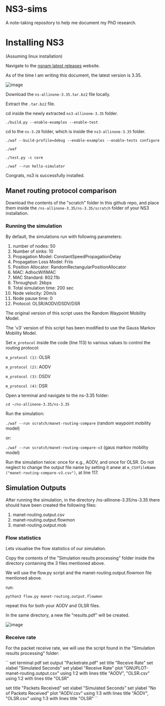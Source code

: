 # NS3-sims
A note-taking repository to help me document my PhD research.

# Installing NS3
(Assuming linux installation)

Navigate to the [nsnam latest releases](https://www.nsnam.org/releases/latest/) website.

As of the time I am writing this document, the latest version is 3.35.

![image](https://user-images.githubusercontent.com/71447362/148080055-c8776752-a3b6-454a-84a4-8b5884f76f55.png)

Download the `ns-allinone-3.35.tar.bz2` file locally.

Extract the `.tar.bz2` file.

cd inside the newly extracted `ns3-allinone-3.35` folder.

`./build.py --enable-examples --enable-test`

cd to the `ns-3.28` folder, which is inside the `ns3-allinone-3.35` folder.

`./waf --build-profile=debug --enable-examples --enable-tests configure`

`./waf`

`./test.py -c core`

`./waf --run hello-simulator`

Congrats, ns3 is successfully installed.

## Manet routing protocol comparison

Download the contents of the "scratch" folder in this github repo, and place them inside the `/ns-allinone-3.35/ns-3.35/scratch` folder of your NS3 installation.

### Running the simulation

By default, the simulations run with following parameters:
1. number of nodes: 50
2. Number of sinks: 10
3. Propagation Model: ConstantSpeedPropagationDelay
4. Propagation Loss Model: Friis
5. Position Allocator: RandomRectangularPositionAllocator
6. MAC: AdhocWifiMAC
7. MAC Standard: 802.11b
8. Throughput: 2kbps
9. Total simulation time: 200 sec
10. Node velocity: 20m/s
11. Node pause time: 0
12. Protocol: OLSR/AODV/DSDV/DSR

The original version of this script uses the Random Waypoint Mobility Model.

The 'v3' version of this script has been modified to use the Gauss Markov Mobility Model.

Set `m_protocol` inside the code (line 113) to various values to control the routing protocol:

`m_protocol (1)`: OLSR

`m_protocol (2)`: AODV

`m_protocol (3)`: DSDV

`m_protocol (4)`: DSR

Open a terminal and navigate to the ns-3.35 folder:

`cd ~/ns-allinone-3.35/ns-3.35`

Run the simulation:

`./waf --run scratch/manet-routing-compare` (random waypoint mobility model)

or:

`./waf --run scratch/manet-routing-compare-v3` (gaus markov mobility model)

Run the simulation twice: once for e.g., AODV, and once for OLSR. Do not neglect to change the output file name by setting it anew at `m_CSVfileName ("manet-routing-compare-v3.csv")`, at line 117.

## Simulation Outputs

After running the simulation, in the directory /ns-allinone-3.35/ns-3.35 there should have been created the following files:

1. manet-routing.output.csv
2. manet-routing.output.flowmon
3. manet-routing.output.mob

### Flow statistics

Lets visualise the flow statistics of our simulation.

Copy the contents of the "Simulation results processing" folder inside the directory containing the 3 files mentioned above.

We will use the flow.py script and the manet-routing.output.flowmon file mentioned above.

run:

`python3 flow.py manet-routing.output.flowmon`

repeat this for both your AODV and OLSR files.

In the same directory, a new file "results.pdf" will be created.

![image](https://user-images.githubusercontent.com/71447362/150393845-96709b52-78d3-43fb-ad46-2f999e9238e2.png)

### Receive rate

For the packet receive rate, we will use the script found in the "Simulation results processing" folder:

``
set terminal pdf 
set output "Packetrate.pdf"
set title "Receive Rate"
set xlabel "Simulated Seconds"
set ylabel "Receive Rate"
plot "GNUPLOT-manet-routing.output.csv" using 1:2 with lines title "AODV", "OLSR.csv" using 1:2 with lines title "OLSR"

set title "Packets Received"
set xlabel "Simulated Seconds"
set ylabel "No of Packets Received"
plot "AODV.csv" using 1:3 with lines title "AODV", "OLSR.csv" using 1:3 with lines title "OLSR"
``
